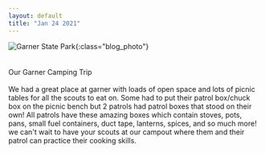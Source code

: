 ```yaml
---
layout: default
title: "Jan 24 2021"
---
```

![Garner State Park](https://cbc-scouts-226.s3.amazonaws.com/garner_state_park.jpg){:class="blog_photo"} <br><br><br>
Our Garner Camping Trip<br> <br>
We had a great place at garner with loads of open space and lots of picnic tables for all the scouts to eat on. Some had to put their patrol box/chuck box on the picnic bench but 2 patrols had patrol boxes that stood on their own! All patrols have these amazing boxes which contain stoves, pots, pans, small fuel containers, duct tape, lanterns, spices, and so much more! we can't wait to have your scouts at our campout where them and their patrol can practice their cooking skills. 
